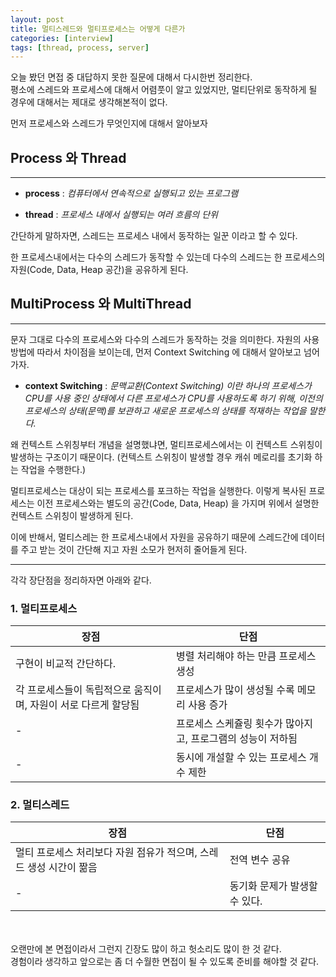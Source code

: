 ```yaml
---
layout: post
title: 멀티스레드와 멀티프로세스는 어떻게 다른가
categories: [interview]
tags: [thread, process, server]
---
```


오늘 봤던 면접 중 대답하지 못한 질문에 대해서 다시한번 정리한다.<br>
평소에 스레드와 프로세스에 대해서 어렴풋이 알고 있었지만, 멀티단위로 동작하게 될 경우에 대해서는 제대로 생각해본적이 없다.

먼저 프로세스와 스레드가 무엇인지에 대해서 알아보자

## Process 와 Thread
----

  - **process** : *컴퓨터에서 연속적으로 실행되고 있는 프로그램*

  - **thread** : *프로세스 내에서 실행되는 여러 흐름의 단위*

간단하게 말하자면, 스레드는 프로세스 내에서 동작하는 일꾼 이라고 할 수 있다.

한 프로세스내에서는 다수의 스레드가 동작할 수 있는데 다수의 스레드는 한 프로세스의 자원(Code, Data, Heap 공간)을 공유하게 된다.

## MultiProcess 와 MultiThread
----

문자 그대로 다수의 프로세스와 다수의 스레드가 동작하는 것을 의미한다.
자원의 사용방법에 따라서 차이점을 보이는데, 먼저 Context Switching 에 대해서 알아보고 넘어가자.

  - **context Switching** : *문맥교환(Context Switching) 이란 하나의 프로세스가 CPU를 사용 중인 상태에서 다른 프로세스가 CPU를 사용하도록 하기 위해, 이전의 프로세스의 상태(문맥)를 보관하고 새로운 프로세스의 상태를 적재하는 작업을 말한다.*

왜 컨텍스트 스위칭부터 개념을 설명했냐면, 멀티프로세스에서는 이 컨텍스트 스위칭이 발생하는 구조이기 때문이다. (컨텍스트 스위칭이 발생할 경우 캐쉬 메로리를 초기화 하는 작업을 수행한다.)

멀티프로세스는 대상이 되는 프로세스를 포크하는 작업을 실행한다. 이렇게 복사된 프로세스는 이전 프로세스와는 별도의 공간(Code, Data, Heap) 을 가지며 위에서 설명한 컨텍스트 스위칭이 발생하게 된다.

이에 반해서, 멀티스레는 한 프로세스내에서 자원을 공유하기 때문에 스레드간에 데이터를 주고 받는 것이 간단해 지고 자원 소모가 현저히 줄어들게 된다.

----

각각 장단점을 정리하자면 아래와 같다.

### 1. 멀티프로세스

장점 | 단점
---- | ----
구현이 비교적 간단하다.| 병렬 처리해야 하는 만큼 프로세스 생성
각 프로세스들이 독립적으로 움직이며, 자원이 서로 다르게 할당됨 | 프로세스가 많이 생성될 수록 메모리 사용 증가
-   | 프로세스 스케쥴링 횟수가 많아지고, 프로그램의 성능이 저하됨
-   | 동시에 개설할 수 있는 프로세스 개수 제한


### 2. 멀티스레드

장점 | 단점
---- | ----
멀티 프로세스 처리보다 자원 점유가 적으며, 스레드 생성 시간이 짦음 | 전역 변수 공유
- | 동기화 문제가 발생할 수 있다.



<br><br>
오랜만에 본 면접이라서 그런지 긴장도 많이 하고 헛소리도 많이 한 것 같다.<br>
경험이라 생각하고 앞으로는 좀 더 수월한 면접이 될 수 있도록 준비를 해야할 것 같다.
